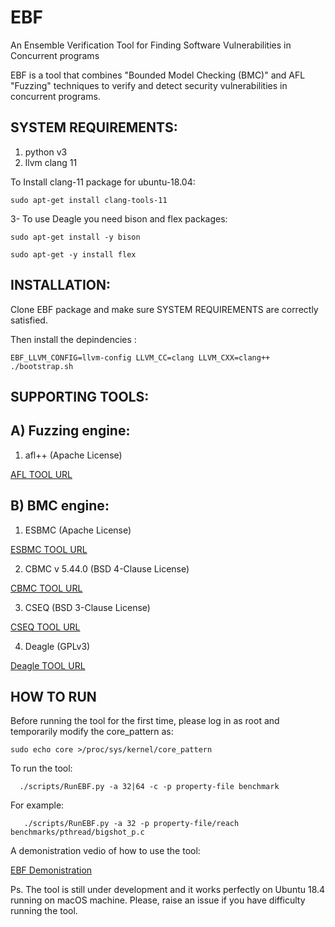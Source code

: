 # EBF
An Ensemble Verification Tool for Finding Software Vulnerabilities in Concurrent programs


EBF is a tool that combines "Bounded Model Checking (BMC)" and AFL "Fuzzing" techniques to verify and detect security vulnerabilities in concurrent programs.
## SYSTEM REQUIREMENTS:
1. python v3
2. llvm clang 11

To Install clang-11 package for ubuntu-18.04:

` sudo apt-get install clang-tools-11
`

3- To use Deagle you need bison and flex packages:

`sudo apt-get install -y bison`

`sudo apt-get -y install flex`

## INSTALLATION:
Clone EBF package and make sure SYSTEM REQUIREMENTS are correctly satisfied.

Then install the depindencies :

`EBF_LLVM_CONFIG=llvm-config LLVM_CC=clang LLVM_CXX=clang++ ./bootstrap.sh
`


## SUPPORTING TOOLS:
## A) Fuzzing engine:

1. afl++ (Apache License)

[AFL TOOL URL](https://github.com/AFLplusplus/AFLplusplus )

 
## B) BMC engine:
1. ESBMC (Apache License)

[ESBMC TOOL URL](https://github.com/esbmc/esbmc)

2. CBMC v 5.44.0 (BSD 4-Clause License)

[CBMC TOOL URL](https://github.com/diffblue/cbmc)

3. CSEQ (BSD 3-Clause License)

[CSEQ TOOL URL](http://www.southampton.ac.uk/~gp1y10/cseq/cseq.html)

4. Deagle (GPLv3)

[Deagle TOOL URL](https://github.com/thufv/Deagle)


## HOW TO RUN
Before running the tool for the first time, please log in as root and temporarily modify the core_pattern as:

` sudo echo core >/proc/sys/kernel/core_pattern
`

To run the tool:

`   ./scripts/RunEBF.py -a 32|64 -c -p property-file benchmark 
`

For example:

`    ./scripts/RunEBF.py -a 32 -p property-file/reach benchmarks/pthread/bigshot_p.c
`

A demonistration vedio of how to use the tool:

[EBF Demonistration](https://video.manchester.ac.uk/faculties/eb93b3a8b5a268cd92d4a041fcd72231/9c174f87-532a-487a-b4a1-a2f166fef270/)

Ps. The tool is still under development and it works perfectly on Ubuntu 18.4 running on macOS machine. Please, raise an issue if you have difficulty running the tool.
